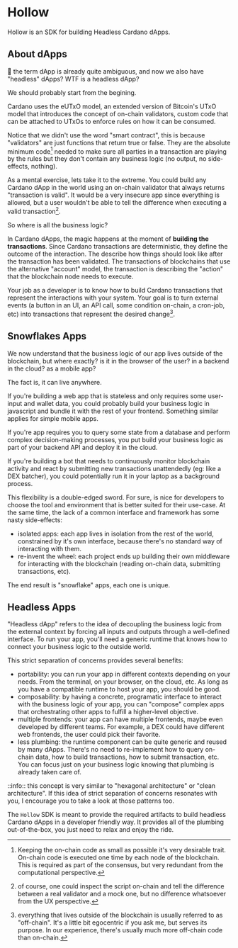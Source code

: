
# Hollow

Hollow is an SDK for building Headless Cardano dApps.

## About dApps

:thinking: the term dApp is already quite ambiguous, and now we also have "headless" dApps? WTF is a headless dApp?

We should probably start from the begining.

Cardano uses the eUTxO model, an extended version of Bitcoin's UTxO model that introduces the concept of on-chain validators, custom code that can be attached to UTxOs to enforce rules on how it can be consumed.

Notice that we didn't use the word "smart contract", this is because "validators" are just functions that return true or false. They are the absolute minimum code[^1] needed to make sure all parties in a transaction are playing by the rules but they don't contain any business logic (no output, no side-effects, nothing).

As a mental exercise, lets take it to the extreme. You could build any Cardano dApp in the world using an on-chain validator that always returns "transaction is valid". It would be a very insecure app since everything is allowed, but a user wouldn't be able to tell the difference when executing a valid transaction[^2].

So where is all the business logic?

In Cardano dApps, the magic happens at the moment of **building the transactions**. Since Cardano transactions are deterministic, they define the outcome of the interaction. The describe how things should look like after the transaction has been validated. The transactions of blockchains that use the alternative "account" model, the transaction is describing the "action" that the blockchain node needs to execute.

Your job as a developer is to know how to build Cardano transactions that represent the interactions with your system. Your goal is to turn external events (a button in an UI, an API call, some condition on-chain, a cron-job, etc) into transactions that represent the desired change[^3].

## Snowflakes Apps

We now understand that the business logic of our app lives outside of the blockchain, but where exactly? is it in the browser of the user? in a backend in the cloud? as a mobile app?

The fact is, it can live anywhere.

If you're building a web app that is stateless and only requires some user-input and wallet data, you could probably build your business logic in javascript and bundle it with the rest of your frontend. Something similar applies for simple mobile apps.

If you're app requires you to query some state from a database and perform complex decision-making processes, you put build your business logic as part of your backend API and deploy it in the cloud.

If you're building a bot that needs to continuously monitor blockchain activity and react by submitting new transactions unattendedly (eg: like a DEX batcher), you could potentially run it in your laptop as a background process.

This flexibility is a double-edged sword. For sure, is nice for developers to choose the tool and environment that is better suited for their use-case. At the same time, the lack of a common interface and framework has some nasty side-effects:

- isolated apps: each app lives in isolation from the rest of the world, constrained by it's own interface, because there's no standard way of interacting with them.
- re-invent the wheel: each project ends up building their own middleware for interacting with the blockchain (reading on-chain data, submitting transactions, etc).

The end result is "snowflake" apps, each one is unique.
## Headless Apps

"Headless dApp" refers to the idea of decoupling the business logic from the external context by forcing all inputs and outputs through a well-defined interface. To run your app, you'll need a generic runtime that knows how to connect your business logic to the outside world.

This strict separation of concerns provides several benefits:

- portability: you can run your app in different contexts depending on your needs. From the terminal, on your browser, on the cloud, etc. As long as you have a compatible runtime to host your app, you should be good.
- composability: by having a concrete, programatic interface to interact with the business logic of your app, you can "compose" complex apps that orchestrating other apps to fulfill a higher-level objective.
- multiple frontends: your app can have multiple frontends, maybe even developed by different teams. For example, a DEX could have different web frontends, the user could pick their favorite.
- less plumbing: the runtime component can be quite generic and reused by many dApps. There's no need to re-implement how to query on-chain data, how to build transactions, how to submit transaction, etc. You can focus just on your business logic knowing that plumbing is already taken care of.

::info:: this concept is very similar to "hexagonal architecture" or "clean architecture". If this idea of strict separation of concerns resonates with you, I encourage you to take a look at those patterns too.

The `Hollow` SDK is meant to provide the required artifacts to build headless Cardano dApps in a developer friendly way. It provides all of the plumbing out-of-the-box, you just need to relax and enjoy the ride.


[^1]: Keeping the on-chain code as small as possible it's very desirable trait. On-chain code is executed one time by each node of the blockchain. This is required as part of the consensus, but very redundant from the computational perspective.
[^2]: of course, one could inspect the script on-chain and tell the difference between a real validator and a mock one, but no difference whatsoever from the UX perspective.
[^3]: everything that lives outside of the blockchain is usually referred to as "off-chain". It's a little bit egocentric if you ask me, but serves its purpose. In our experience, there's usually much more off-chain code than on-chain.
